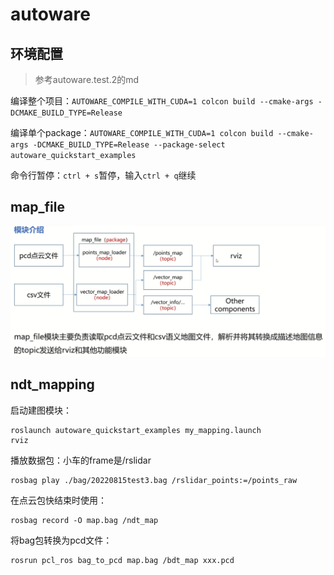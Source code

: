 # autoware

## 环境配置

> 参考autoware.test.2的md

编译整个项目：`AUTOWARE_COMPILE_WITH_CUDA=1 colcon build --cmake-args -DCMAKE_BUILD_TYPE=Release`

编译单个package：`AUTOWARE_COMPILE_WITH_CUDA=1 colcon build --cmake-args -DCMAKE_BUILD_TYPE=Release --package-select autoware_quickstart_examples`

命令行暂停：`ctrl + s`暂停，输入`ctrl + q`继续

## map_file

![image-20221024164146001](autoware.assets/image-20221024164146001.png)



## ndt_mapping

启动建图模块：

```
roslaunch autoware_quickstart_examples my_mapping.launch
rviz
```

播放数据包：小车的frame是/rslidar

```
rosbag play ./bag/20220815test3.bag /rslidar_points:=/points_raw
```

在点云包快结束时使用：

```
rosbag record -O map.bag /ndt_map
```

将bag包转换为pcd文件：

```
rosrun pcl_ros bag_to_pcd map.bag /bdt_map xxx.pcd
```

